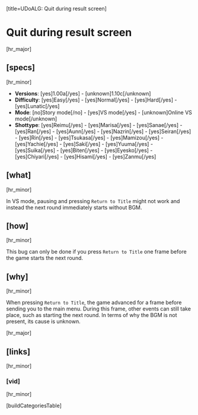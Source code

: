 [title=UDoALG: Quit during result screen]
# Quit during result screen
[hr_major]

## [specs]  
[hr_minor]

* **Versions**: [yes]1.00a[/yes] - [unknown]1.10c[/unknown]
* **Difficulty**: [yes]Easy[/yes] - [yes]Normal[/yes] - [yes]Hard[/yes] - [yes]Lunatic[/yes]
* **Mode**: [no]Story mode[/no] - [yes]VS mode[/yes] - [unknown]Online VS mode[/unknown]
* **Shottype**: [yes]Reimu[/yes] - [yes]Marisa[/yes] - [yes]Sanae[/yes] - [yes]Ran[/yes] - [yes]Aunn[/yes] - [yes]Nazrin[/yes] - [yes]Seiran[/yes] - [yes]Rin[/yes] - [yes]Tsukasa[/yes] - [yes]Mamizou[/yes] - [yes]Yachie[/yes] - [yes]Saki[/yes] - [yes]Yuuma[/yes] - [yes]Suika[/yes] - [yes]Biten[/yes] - [yes]Eyesko[/yes] - [yes]Chiyari[/yes] - [yes]Hisami[/yes] - [yes]Zanmu[/yes]


## [what]
[hr_minor]

In VS mode, pausing and pressing ``Return to Title`` might not work and instead the next round immediately starts without BGM.

## [how]
[hr_minor]

This bug can only be done if you press ``Return to Title`` one frame before the game starts the next round. 

## [why]
[hr_minor]

When pressing ``Return to Title``, the game advanced for a frame before sending you to the main menu. During this frame, other events can still take place, such as starting the next round. In terms of why the BGM is not present, its cause is unknown.

[hr_major]
## [links]
[hr_minor]
### [vid]
[hr_minor]

[buildCategoriesTable]